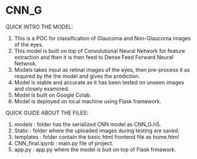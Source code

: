 # CNN_G
QUICK INTRO THE MODEL:
1. This is a POC for classification of Glaucoma and Non-Glaucoma images of the eyes.
2. This model is built on top of Convolutional Neural Network for feature extraction and then it is then feed 
   to Dense Feed Forward Neural Netwrok.
3. Models takes input as retinal images of the eyes, then pre-process it as required by the the model and gives the prediction.
4. Model is stable and accurate as it has been tested on unseen images and closely examined.
5. Model is built on Google Colab.
6. Model is deployed on local machine using Flask framework.

QUICK GUIDE ABOUT THE FILES:
1. models : folder has the serialized CNN model as CNN_G.h5.
2. Static : folder where the uploaded images during testing are saved.
3. templates : folder contain the basic html frontend file as home.html
4. CNN_final.ipynb : main.py file of project.
5. app.py : app.py where the model is buit on top of Flask frmawork.
